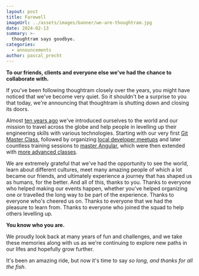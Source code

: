 ```yaml
---
layout: post
title: Farewell 
imageUrl: ../assets/images/banner/we-are-thoughtram.jpg
date: 2024-02-13
summary: >-
  thoughtram says goodbye.  
categories:
  - announcements
author: pascal_precht
---
```


**To our friends, clients and everyone else we've had the chance to collaborate with.**

If you've been following thoughtram closely over the years, you might have noticed that we've become very quiet.
So it shouldn't be a surprise to you that today, we're announcing that thoughtram is shutting down and closing its doors.

Almost [ten years ago](/announcements/2014/06/06/we-are-thoughtram.html) we've introduced ourselves to the world and our mission to travel across the globe and help people in levelling up their engineering skills with various technologies. Starting with our very first [Git Master Class](/announcements/2014/06/23/announcing-our-first-workshop.html), followed by organizing [local developer meetups](/announcements/meetups/2014/06/24/organizing-hannovers-first-rust-meetup.html) and later countless training sessions to [master Angular](/announcements/2016/08/30/announcing-angular-2-master-class-in-nyc.html), which were then extended with [more advanced classes](/announcements/2018/04/12/rxjs-master-class-and-courseware-updates.html).

We are extremely grateful that we've had the opportunity to see the world, learn about different cultures, meet many amazing people of which a lot became our friends, and ultimately experience a journey that has shaped us as humans, for the better. And all of this, thanks to you. Thanks to everyone who helped making our events happen, whether you've helped organizing one or travelled the long way to be part of the experience. Thanks to everyone who's cheered us on. Thanks to everyone that we had the pleasure to learn from. Thanks to everyone who joined the squad to help others levelling up.

**You know who you are.**

We proudly look back at many years of fun and challenges, and we take these memories along with us as we're continuing to explore new paths in our lifes and hopefully grow further. 

It's been an amazing ride, but now it's time to say _so long, and thanks for all the fish_.




